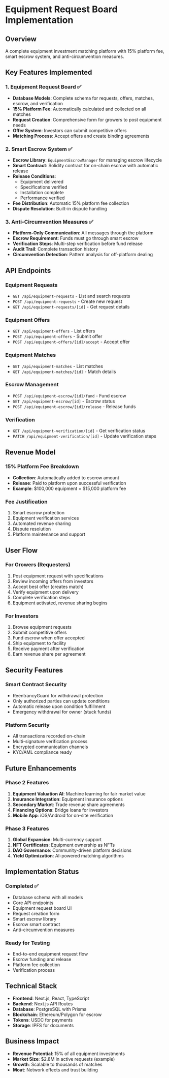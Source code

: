 # Equipment Request Board Implementation

## Overview
A complete equipment investment matching platform with 15% platform fee, smart escrow system, and anti-circumvention measures.

## Key Features Implemented

### 1. Equipment Request Board ✅
- **Database Models**: Complete schema for requests, offers, matches, escrow, and verification
- **15% Platform Fee**: Automatically calculated and collected on all matches
- **Request Creation**: Comprehensive form for growers to post equipment needs
- **Offer System**: Investors can submit competitive offers
- **Matching Process**: Accept offers and create binding agreements

### 2. Smart Escrow System ✅
- **Escrow Library**: `EquipmentEscrowManager` for managing escrow lifecycle
- **Smart Contract**: Solidity contract for on-chain escrow with automatic release
- **Release Conditions**: 
  - Equipment delivered
  - Specifications verified
  - Installation complete
  - Performance verified
- **Fee Distribution**: Automatic 15% platform fee collection
- **Dispute Resolution**: Built-in dispute handling

### 3. Anti-Circumvention Measures ✅
- **Platform-Only Communication**: All messages through the platform
- **Escrow Requirement**: Funds must go through smart escrow
- **Verification Steps**: Multi-step verification before fund release
- **Audit Trail**: Complete transaction history
- **Circumvention Detection**: Pattern analysis for off-platform dealing

## API Endpoints

### Equipment Requests
- `GET /api/equipment-requests` - List and search requests
- `POST /api/equipment-requests` - Create new request
- `GET /api/equipment-requests/[id]` - Get request details

### Equipment Offers
- `GET /api/equipment-offers` - List offers
- `POST /api/equipment-offers` - Submit offer
- `POST /api/equipment-offers/[id]/accept` - Accept offer

### Equipment Matches
- `GET /api/equipment-matches` - List matches
- `GET /api/equipment-matches/[id]` - Match details

### Escrow Management
- `POST /api/equipment-escrow/[id]/fund` - Fund escrow
- `GET /api/equipment-escrow/[id]` - Escrow status
- `POST /api/equipment-escrow/[id]/release` - Release funds

### Verification
- `GET /api/equipment-verification/[id]` - Get verification status
- `PATCH /api/equipment-verification/[id]` - Update verification steps

## Revenue Model

### 15% Platform Fee Breakdown
- **Collection**: Automatically added to escrow amount
- **Release**: Paid to platform upon successful verification
- **Example**: $100,000 equipment = $15,000 platform fee

### Fee Justification
1. Smart escrow protection
2. Equipment verification services
3. Automated revenue sharing
4. Dispute resolution
5. Platform maintenance and support

## User Flow

### For Growers (Requesters)
1. Post equipment request with specifications
2. Review incoming offers from investors
3. Accept best offer (creates match)
4. Verify equipment upon delivery
5. Complete verification steps
6. Equipment activated, revenue sharing begins

### For Investors
1. Browse equipment requests
2. Submit competitive offers
3. Fund escrow when offer accepted
4. Ship equipment to facility
5. Receive payment after verification
6. Earn revenue share per agreement

## Security Features

### Smart Contract Security
- ReentrancyGuard for withdrawal protection
- Only authorized parties can update conditions
- Automatic release upon condition fulfillment
- Emergency withdrawal for owner (stuck funds)

### Platform Security
- All transactions recorded on-chain
- Multi-signature verification process
- Encrypted communication channels
- KYC/AML compliance ready

## Future Enhancements

### Phase 2 Features
1. **Equipment Valuation AI**: Machine learning for fair market value
2. **Insurance Integration**: Equipment insurance options
3. **Secondary Market**: Trade revenue share agreements
4. **Financing Options**: Bridge loans for investors
5. **Mobile App**: iOS/Android for on-site verification

### Phase 3 Features
1. **Global Expansion**: Multi-currency support
2. **NFT Certificates**: Equipment ownership as NFTs
3. **DAO Governance**: Community-driven platform decisions
4. **Yield Optimization**: AI-powered matching algorithms

## Implementation Status

### Completed ✅
- Database schema with all models
- Core API endpoints
- Equipment request board UI
- Request creation form
- Smart escrow library
- Escrow smart contract
- Anti-circumvention measures

### Ready for Testing
- End-to-end equipment request flow
- Escrow funding and release
- Platform fee collection
- Verification process

## Technical Stack
- **Frontend**: Next.js, React, TypeScript
- **Backend**: Next.js API Routes
- **Database**: PostgreSQL with Prisma
- **Blockchain**: Ethereum/Polygon for escrow
- **Tokens**: USDC for payments
- **Storage**: IPFS for documents

## Business Impact
- **Revenue Potential**: 15% of all equipment investments
- **Market Size**: $2.8M in active requests (example)
- **Growth**: Scalable to thousands of matches
- **Moat**: Network effects and trust building